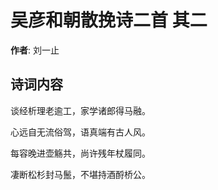 # 吴彦和朝散挽诗二首  其二

**作者**: 刘一止

## 诗词内容

谈经析理老逾工，家学诸郎得马融。

心远自无流俗驾，语真端有古人风。

每容晚进壶觞共，尚许残年杖履同。

凄断松杉封马鬛，不堪持酒酹桥公。

